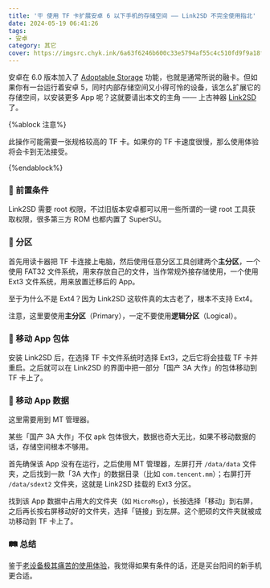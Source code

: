 ```yaml
---
title: '🪧 使用 TF 卡扩展安卓 6 以下手机的存储空间 —— Link2SD 不完全使用指北'
date: 2024-05-19 06:41:26
tags:
- 安卓
category: 其它
cover: https://imgsrc.chyk.ink/6a63f6246b600c33e5794af55c4c510fd9f9a18f.webp
---
```


安卓在 6.0 版本加入了 [Adoptable Storage](https://source.android.com/docs/core/storage/adoptable?hl=zh-cn) 功能，也就是通常所说的融卡。但如果你有一台运行着安卓 5，同时内部存储空间又小得可怜的设备，该怎么扩展它的存储空间，以安装更多 App 呢？这就要请出本文的主角 —— 上古神器 [Link2SD](https://play.google.com/store/apps/details?id=com.buak.Link2SD&hl=zh&gl=US) 了。

<!--more-->

{%ablock 注意%}

此操作可能需要一张规格较高的 TF 卡。如果你的 TF 卡速度很慢，那么使用体验将会卡到无法接受。

{%endablock%}

### 🍴 前置条件

Link2SD 需要 root 权限，不过旧版本安卓都可以用一些所谓的一键 root 工具获取权限，很多第三方 ROM 也都内置了 SuperSU。

### 🧮 分区

首先用读卡器把 TF 卡连接上电脑，然后使用任意分区工具创建两个**主分区**，一个使用 FAT32 文件系统，用来存放自己的文件，当作常规外接存储使用，一个使用 Ext3 文件系统，用来放置迁移后的 App。

至于为什么不是 Ext4？因为 Link2SD 这软件真的太古老了，根本不支持 Ext4。

注意，这里要使用**主分区**（Primary），一定不要使用**逻辑分区**（Logical）。

### 🔧 移动 App 包体

安装 Link2SD 后，在选择 TF 卡文件系统时选择 Ext3，之后它将会挂载 TF 卡并重启。之后就可以在 Link2SD 的界面中把一部分「国产 3A 大作」的包体移动到 TF 卡上了。

### **🔧 移动 App 数据**

这里需要用到 MT 管理器。

某些「国产 3A 大作」不仅 apk 包体很大，数据也奇大无比，如果不移动数据的话，存储空间根本不够用。

首先确保该 App 没有在运行，之后使用 MT 管理器，左屏打开 `/data/data` 文件夹，之后找到一款「3A 大作」的数据目录（比如 `com.tencent.mm`）；右屏打开 `/data/sdext2` 文件夹，这就是 Link2SD 挂载的 Ext3 分区。

找到该 App 数据中占用大的文件夹（如 `MicroMsg`），长按选择「移动」到右屏，之后再长按右屏移动好的文件夹，选择「链接」到左屏。这个肥硕的文件夹就被成功移动到 TF 卡上了。

### 🛤️ 总结

鉴于[老设备极其痛苦的使用体验](/2023/09/17/redmi-1s4g-notes/)，我觉得如果有条件的话，还是买台阳间的新手机更合适。
